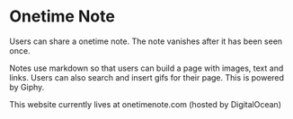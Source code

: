 # Onetime Note

Users can share a onetime note. The note vanishes after it has been seen once.

Notes use markdown so that users can build a page with images, text and links.
Users can also search and insert gifs for their page. This is powered by Giphy.

This website currently lives at onetimenote.com (hosted by DigitalOcean)
